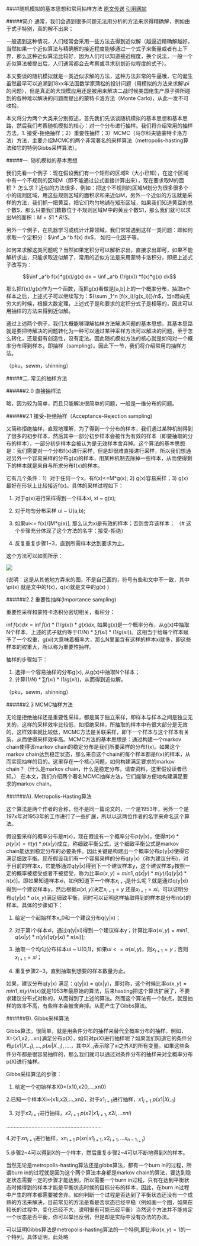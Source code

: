 ####随机模拟的基本思想和常用抽样方法
[原文传送][2]
[引用网站][3]

#####简介
通常，我们会遇到很多问题无法用分析的方法来求得精确解，例如由于式子特别，真的解不出来；

一般遇到这种情况，人们经常会采用一些方法去得到近似解（越逼近精确解越好，当然如果一个近似算法与精确解的接近程度能够通过一个式子来衡量或者有上下界，那么这种近似算法比较好，因为人们可以知道接近程度，换个说法，一般一个近似算法被提出后，人们通常都会去考察或寻求刻划近似程度的式子）。

本文要谈的随机模拟就是一类近似求解的方法，这种方法非常的牛逼哦，它的诞生虽然最早可以追溯到18xx年法国数学家蒲松的投针问题（用模拟的方法来求解\pi的问题），但是真正的大规模应用还是被用来解决二战时候美国佬生产原子弹所碰到的各种难以解决的问题而提出的蒙特卡洛方法（Monte Carlo)，从此一发不可收拾。

本文将分为两个大类来分别叙述，首先我们先谈谈随机模拟的基本思想和基本思路，然后我们考察随机模拟的核心：对一个分布进行抽样。我们将介绍常用的抽样方法，1. 接受-拒绝抽样；2）重要性抽样；3）MCMC（马尔科夫链蒙特卡洛方法）方法，主要介绍MCMC的两个非常著名的采样算法（metropolis-hasting算法和它的特例Gibbs采样算法）。

#####一. 随机模拟的基本思想

我们先看一个例子：现在假设我们有一个矩形的区域R（大小已知），在这个区域中有一个不规则的区域M（即不能通过公式直接计算出来），现在要求取M的面积？ 怎么求？近似的方法很多，例如：把这个不规则的区域M划分为很多很多个小的规则区域，用这些规则区域的面积求和来近似M，另外一个近似的方法就是采样的方法，我们抓一把黄豆，把它们均匀地铺在矩形区域，如果我们知道黄豆的总个数S，那么只要我们数数位于不规则区域M中的黄豆个数S1，那么我们就可以求出M的面积：$M=S1*R/S$。

另外一个例子，在机器学习或统计计算领域，我们常常遇到这样一类问题：即如何求取一个定积分：$\inf _a ^b f(x) dx$， 如归一化因子等。

如何来求解这类问题呢？当然如果定积分可以解析求出，直接求出即可，如果不能解析求出，只能求取近似解了，常用的近似方法是采用蒙特卡洛积分，即把上述式子改写为：

$$\inf _a^b f(x)*g(x)/g(x) dx = \inf _a^b (1/g(x)) *f(x)*g(x) dx$$

那么把f(x)/g(x)作为一个函数，而把g(x)看做是[a,b]上的一个概率分布，抽取n个样本之后，上述式子可以继续写为：${\sum _1^n [f(x_i)/g(x_i)]}/n$，当n趋向无穷大的时候，根据大数定理，上述式子是和要求的定积分式子是相等的，因此可以用抽样的方法来得到近似解。

通过上述两个例子，我们大概能够理解抽样方法解决问题的基本思想，其基本思路就是要把待解决的问题转化为一种可以通过某种采样方法可以解决的问题，至于怎么转化，还是挺有创造性，没有定法。因此随机模拟方法的核心就是如何对一个概率分布得到样本，即抽样（sampling）。因此下一节，我们将介绍常用的抽样方法。

（pku，sewm，shinning）

#####二. 常见的抽样方法

######2.0 直接抽样法

略，因为较为简单，而且只能解决很简单的问题，一般是一维分布的问题。

######2.1 接受-拒绝抽样（Acceptance-Rejection sampling)

又简称拒绝抽样，直观地理解，为了得到一个分布的样本，我们通过某种机制得到了很多的初步样本，然后其中一部分初步样本会被作为有效的样本（即要抽取的分布的样本），一部分初步样本会被认为是无效样本舍弃掉。这个算法的基本思想是：我们需要对一个分布f(x)进行采样，但是却很难直接进行采样，所以我们想通过另外一个容易采样的分布g(x)的样本，用某种机制去除掉一些样本，从而使得剩下的样本就是来自与所求分布f(x)的样本。

它有几个条件：1）对于任何一个x，有f(x)<=M*g(x); 2) g(x)容易采样；3) g(x)最好在形状上比较接近f(x)。具体的采样过程如下：

1. 对于g(x)进行采样得到一个样本xi, xi ~ g(x);

2. 对于均匀分布采样 ui ~ U(a,b);

3. 如果ui<= f(x)/[M*g(x)], 那么认为xi是有效的样本；否则舍弃该样本； （# 这个步骤充分体现了这个方法的名字：接受-拒绝）

4. 反复重复步骤1~3，直到所需样本达到要求为止。

这个方法可以如图所示：

![][1]

(说明：这是从其他地方弄来的图，不是自己画的，符号有些和文中不一致，其中\pi(x) 就是文中的f(x)，q(x)就是文中的g(x)  )

######2.2 重要性抽样(Importance sampling)

重要性采样和蒙特卡洛积分密切相关，看积分：

$\inf f(x) dx = \inf f(x)*(1/g(x))*g(x) dx$, 如果g(x)是一个概率分布，从g(x)中抽取N个样本，上述的式子就约等于$(1/N)* \sum f(xi)*(1/g(xi))$。这相当于给每个样本赋予了一个权重，g(xi)大意味着概率大，那么N里面含有这样的样本xi就多，即这些样本的权重大，所以称为重要性抽样。

抽样的步骤如下：

1. 选择一个容易抽样的分布g(x), 从g(x)中抽取N个样本；
2. 计算$(1/N)* \sum f(xi)*(1/g(xi))$，从而得到近似解。

（pku，sewm，shinning）

######2.3  MCMC抽样方法

无论是拒绝抽样还是重要性采样，都是属于独立采样，即样本与样本之间是独立无关的，这样的采样效率比较低，如拒绝采样，所抽取的样本中有很大部分是无效的，这样效率就比较低，MCMC方法是关联采样，即下一个样本与这个样本有关系，从而使得采样效率高。MCMC方法的基本思想是：通过构建一个markov chain使得该markov chain的稳定分布是我们所要采样的分布f(x)。如果这个markov chain达到稳定状态，那么来自这个chain的每个样本都是f(x)的样本，从而实现抽样的目的。这里存在一个核心问题，如何构建满足要求的markov chain？（什么是markov chain，什么是稳定分布，请查资料，这里假设读者已知。）
在本文，我们介绍两个著名MCMC抽样方法，它们能够方便地构建满足要求的markov chain。

######A).  Metropolis-Hasting算法

这个算法是两个作者的合称，但不是同一篇论文的，一个是1953年，另外一个是197x年对1953年的工作进行了一些扩展，所以以这两位作者的名字来命名这个算法。

假设要采样的概率分布是$\pi(x)$，现在假设有一个概率分布p(y|x)，使得$\pi(x)*p(y|x) = \pi(y)*p(x|y)$成立，称细致平衡公式，这个细致平衡公式是markov chain能达到稳定分布的必要条件。因此关键是构建出一个概率分布p(y|x)使得它满足细致平衡。现在假设我们有一个容易采样的分布q(y|x)（称为建议分布)，对于目前的样本x，它能够通过q(y|x)得到下一个建议样本y，这个建议样本y按照一定的概率被接受或者不被接受，称为比率$\alpha(x, y) = min{1, q(x|y)*\pi(y)/[q(y|x)*\pi(x)]}$。即如果知道样本xi，如何知道下一个样本$x_{i+1}$是什么呢？就是通过q(y|xi)得到一个建议样本y，然后根据$\alpha(xi, y)$决定$x_{i+1}=y$ 还是$x_{i+1}=xi$。可以证明分布$q(y|x)*\alpha(x,y)$满足细致平衡，同时可以证明这样抽取得到的样本是分布$\pi(x)$的样本。具体的步骤如下：

1. 给定一个起始样本x_0和一个建议分布q(y|x)；

2. 对于第i个样本xi，通过q(y|xi)得到一个建议样本y；计算比率$\alpha(xi, y)= min{1, q(xi|y)*\pi(y)/[q(y|xi)*\pi(xi)]}$;

3. 抽取一个均匀分布样本ui ~ U(0,1)，如果$ui <= \alpha(xi,y)$，则$x_{i+1} = y$；否则$x_{i+1} = xi$；

4. 重复步骤2~3，直到抽取到想要的样本数量为止。

如果，建议分布q(y|x) 满足：q(y|x) = q(x|y)，即对称，这个时候比率$\alpha(x, y) = min{1, \pi(y)/\pi(x)}$就是1953年最原始的算法，后来hasting把这个算法扩展了，不要求建议分布式对称的，从而得到了上述的算法。然而这个算法有一个缺点，就是抽样的效率不高，有些样本会被舍弃掉。从而产生了Gibbs算法。

######B).  Gibbs采样算法

Gibbs算法，很简单，就是用条件分布的抽样来替代全概率分布的抽样。例如，X={x1,x2,...xn}满足分布p(X)，如何对p(X)进行抽样呢？如果我们知道它的条件分布$p(x1|X_{-1}),...,p(xi|X_{-i}),....$，其中$X_{-i}$表示除了xi之外X的所有变量。如果这些条件分布都是很容易抽样的，那么我们就可以通过对条件分布的抽样来对全概率分布p(X)进行抽样。

Gibbs采样算法的步骤：

1. 给定一个初始样本X0={x10,x20,...,xn0}

2.已知一个样本Xi={x1i,x2i,...,xni}，对于$x1_{i+1}$进行抽样，$x1_{i+1} ~ p(x1|Xi_{-1})$

3. 对于$x2_{i+1}$进行抽样，$x2_{i+1} ~ p(x2|x1_{i+1}, x2i,...xni)$

................................................................

4.对于$xn_{i+1}$进行抽样，$xn_{i+1} ~ p(xn|x1_{i+1}, x2_{i+1},...x_{n-1}_{i+1})$

5.步骤2~4可以得到X的一个样本，然后重复步骤2~4可以不断地得到X的样本。

当然无论是metropolis-hasting算法还是gibbs算法，都有一个burn in的过程，所谓burn in的过程就是因为这个两个算法本身都是markov chain的算法，要达到稳定状态需要一定的步骤才能达到，所以需要一个burn in过程，只有在达到平衡状态时候得到的样本才能是平衡状态时候的目标分布的样本，因此，在burn in过程中产生的样本都需要被舍弃。如何判断一个过程是否达到了平衡状态还没有一个成熟的方法来解决，目前常见的方法是看是否状态已经平稳（例如画一个图，如果在较长的过程中，变化已经不大，说明很有可能已经平衡）当然这个方法并不能肯定一个状态是否平衡，你可以举出反例，但是却是实际中没有办法的办法。

可以证明Gibbs算法是metropolis-hasting算法的一个特例,即比率$\alpha(x,y) = 1$的一个特列。具体证明，此处略

[1]:http://upload.plob.ybzhao.com/wp-content/uploads/2012/12/1343012077_5764.png
[2]:http://blog.csdn.net/xianlingmao/article/details/7768833
[3]:http://www.plob.org/2012/09/20/5160.html